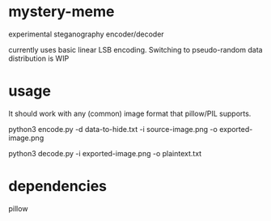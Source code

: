 # mystery-meme
experimental steganography encoder/decoder

currently uses basic linear LSB encoding. Switching to pseudo-random data distribution is WIP

# usage

It should work with any (common) image format that pillow/PIL supports.

python3 encode.py -d data-to-hide.txt -i source-image.png -o exported-image.png

python3 decode.py -i exported-image.png -o plaintext.txt


# dependencies

pillow
